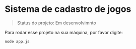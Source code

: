 # Sistema de cadastro de jogos

> Status do projeto: Em desenvolvimnto

Para rodar esse projeto na sua máquina, por favor digite:

```
node app.js
```
